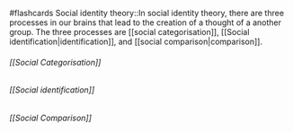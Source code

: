 #flashcards 
Social identity theory::In social identity theory, there are three processes in our brains that lead to the creation of a thought of a another group. The three processes are [[social categorisation]], [[Social identification|identification]], and [[social comparison|comparison]].
<!--SR:!2023-11-07,1,190-->
###### [[Social Categorisation]]
###### [[Social identification]]
###### [[Social Comparison]]